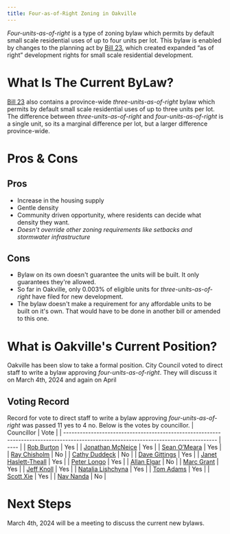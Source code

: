 ```yaml
---
title: Four-as-of-Right Zoning in Oakville
---
```


_Four-units-as-of-right_ is a type of zoning bylaw which permits by default small scale residential uses of up to four units per lot. This bylaw is enabled by changes to the planning act by [Bill 23](), which created expanded “as of right” development rights for small scale residential development.

# What Is The Current ByLaw?

[Bill 23]() also contains a province-wide _three-units-as-of-right_ bylaw which permits by default small scale residential uses of up to three units per lot. The difference between _three-units-as-of-right_ and _four-units-as-of-right_ is a single unit, so its a marginal difference per lot, but a larger difference province-wide.

# Pros & Cons

## Pros

- Increase in the housing supply
- Gentle density
- Community driven opportunity, where residents can decide what density they want.
- _Doesn't override other zoning requirements like setbacks and stormwater infrastructure_

## Cons

- Bylaw on its own doesn't guarantee the units will be built. It only guarantees they're allowed.
- So far in Oakville, only 0.003% of eligible units for _three-units-as-of-right_ have filed for new development.
- The bylaw doesn't make a requirement for any affordable units to be built on it's own. That would have to be done in another bill or amended to this one.

# What is Oakville's Current Position?

Oakville has been slow to take a formal position. City Council voted to direct staff to write a bylaw approving _four-units-as-of-right_. They will discuss it on March 4th, 2024 and again on April

## Voting Record

Record for vote to direct staff to write a bylaw approving _four-units-as-of-right_ was passed 11 yes to 4 no. Below is the votes by councillor.
| Councillor | Vote |
| ------------------------------------------------------------------------------------------------------------------------------------- | ---- |
| [Rob Burton](https://www.oakville.ca/town-hall/mayor-council-administration/mayor-council/mayor-rob-burton/) | Yes |
| [Jonathan McNeice](https://www.oakville.ca/town-hall/mayor-council-administration/mayor-council/councillor-jonathan-mcneice/) | Yes |
| [Sean O’Meara](https://www.oakville.ca/town-hall/mayor-council-administration/mayor-council/councillor-sean-o-meara/) | Yes |
| [Ray Chisholm](https://www.oakville.ca/town-hall/mayor-council-administration/mayor-council/councillor-ray-chisholm/) | No |
| [Cathy Duddeck](https://www.oakville.ca/town-hall/mayor-council-administration/mayor-council/councillor-cathy-duddeck/) | No |
| [Dave Gittings](https://www.oakville.ca/town-hall/mayor-council-administration/mayor-council/councillor-dave-gittings/) | Yes |
| [Janet Haslett-Theall](https://www.oakville.ca/town-hall/mayor-council-administration/mayor-council/councillor-janet-haslett-theall/) | Yes |
| [Peter Longo](https://www.oakville.ca/town-hall/mayor-council-administration/mayor-council/councillor-peter-longo/) | Yes |
| [Allan Elgar](https://www.oakville.ca/town-hall/mayor-council-administration/mayor-council/councillor-allan-elgar/) | No |
| [Marc Grant](https://www.oakville.ca/town-hall/mayor-council-administration/mayor-council/councillor-marc-grant/) | Yes |
| [Jeff Knoll](https://www.oakville.ca/town-hall/mayor-council-administration/mayor-council/councillor-jeff-knoll/) | Yes |
| [Natalia Lishchyna](https://www.oakville.ca/town-hall/mayor-council-administration/mayor-council/councillor-natalia-lishchyna/) | Yes |
| [Tom Adams](https://www.oakville.ca/town-hall/mayor-council-administration/mayor-council/councillor-tom-adams/) | Yes |
| [Scott Xie](https://www.oakville.ca/town-hall/mayor-council-administration/mayor-council/councillor-scott-xie/) | Yes |
| [Nav Nanda](https://www.oakville.ca/town-hall/mayor-council-administration/mayor-council/councillor-nav-nanda/) | No |

# Next Steps

March 4th, 2024 will be a meeting to discuss the current new bylaws.
